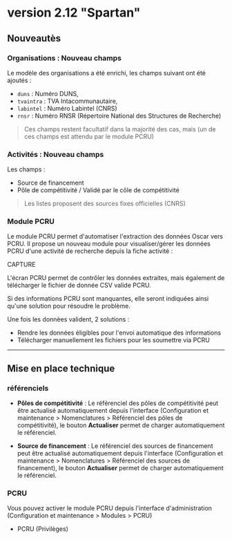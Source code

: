 # version 2.12 "Spartan"

## Nouveautès

### Organisations : Nouveau champs

Le modèle des organisations a été enrichi, les champs suivant ont été ajoutés : 

 - `duns` : Numéro DUNS, 
 - `tvaintra`  : TVA Intacommunautaire,
 - `labintel` : Numéro Labintel (CNRS)
 - `rnsr` : Numéro RNSR (Répertoire National des Structures de Recherche)

> Ces champs restent facultatif dans la majorité des cas, mais (un de ces champs est attendu par le module PCRU)

### Activités : Nouveau champs

Les champs : 

 - Source de financement
 - Pôle de compétitivité / Validé par le côle de compétitivité

> Les listes proposent des sources fixes officielles (CNRS)

### Module PCRU

Le module PCRU permet d'automatiser l'extraction des données Oscar vers PCRU. Il propose un nouveau module pour visualiser/gérer les données PCRU d'une activité de recherche depuis la fiche activité :

CAPTURE

L'écran PCRU permet de contrôler les données extraites, mais également de télécharger le fichier de donnée CSV valide PCRU.

Si des informations PCRU sont manquantes, elle seront indiquées ainsi qu'une solution pour résoudre le problème.

Une fois les donnèes valident, 2 solutions : 

 - Rendre les données éligibles pour l'envoi automatique des informations
 - Télécharger manuellement les fichiers pour les soumettre via PCRU

---

## Mise en place technique

### référenciels

- **Pôles de compétitivité** : Le référenciel des pôles de compétitivité peut être actualisé automatiquement depuis l'interface (Configuration et maintenance > Nomenclatures > Référenciel des pôles de compétitivité), le bouton **Actualiser** permet de charger automatiquement le référenciel.

 - **Source de financement** : Le référenciel des sources de financement peut être actualisé automatiquement depuis l'interface (Configuration et maintenance > Nomenclatures > Référenciel des sources de financement), le bouton **Actualiser** permet de charger automatiquement le référenciel.

### PCRU

Vous pouvez activer le module PCRU depuis l'interface d'administration (Configuration et maintenance > Modules > PCRU)
 - PCRU (Privilèges)

